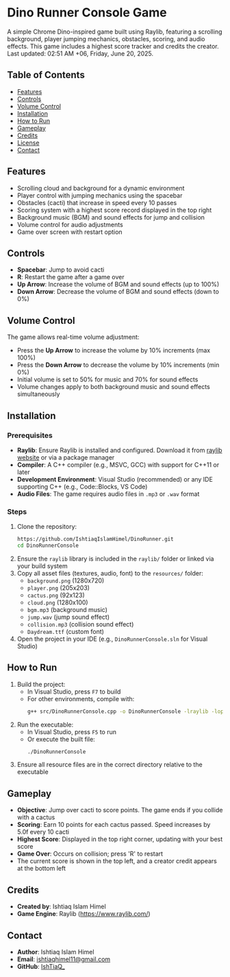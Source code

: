 # Dino Runner Console Game

A simple Chrome Dino-inspired game built using Raylib, featuring a scrolling background, player jumping mechanics, obstacles, scoring, and audio effects. This game includes a highest score tracker and credits the creator. Last updated: 02:51 AM +06, Friday, June 20, 2025.

## Table of Contents
- [Features](#features)
- [Controls](#controls)
- [Volume Control](#volume-control)
- [Installation](#installation)
- [How to Run](#how-to-run)
- [Gameplay](#gameplay)
- [Credits](#credits)
- [License](#license)
- [Contact](#contact)

## Features
- Scrolling cloud and background for a dynamic environment
- Player control with jumping mechanics using the spacebar
- Obstacles (cacti) that increase in speed every 10 passes
- Scoring system with a highest score record displayed in the top right
- Background music (BGM) and sound effects for jump and collision
- Volume control for audio adjustments
- Game over screen with restart option

## Controls
- **Spacebar**: Jump to avoid cacti
- **R**: Restart the game after a game over
- **Up Arrow**: Increase the volume of BGM and sound effects (up to 100%)
- **Down Arrow**: Decrease the volume of BGM and sound effects (down to 0%)

## Volume Control
The game allows real-time volume adjustment:
- Press the **Up Arrow** to increase the volume by 10% increments (max 100%)
- Press the **Down Arrow** to decrease the volume by 10% increments (min 0%)
- Initial volume is set to 50% for music and 70% for sound effects
- Volume changes apply to both background music and sound effects simultaneously

## Installation
### Prerequisites
- **Raylib**: Ensure Raylib is installed and configured. Download it from [raylib website](https://www.raylib.com/) or via a package manager
- **Compiler**: A C++ compiler (e.g., MSVC, GCC) with support for C++11 or later
- **Development Environment**: Visual Studio (recommended) or any IDE supporting C++ (e.g., Code::Blocks, VS Code)
- **Audio Files**: The game requires audio files in `.mp3` or `.wav` format

### Steps
1. Clone the repository:
   ```bash
   https://github.com/IshtiaqIslamHimel/DinoRunner.git
   cd DinoRunnerConsole
   ```
2. Ensure the `raylib` library is included in the `raylib/` folder or linked via your build system
3. Copy all asset files (textures, audio, font) to the `resources/` folder:
   - `background.png` (1280x720)
   - `player.png` (205x203)
   - `cactus.png` (92x123)
   - `cloud.png` (1280x100)
   - `bgm.mp3` (background music)
   - `jump.wav` (jump sound effect)
   - `collision.mp3` (collision sound effect)
   - `Daydream.ttf` (custom font)
4. Open the project in your IDE (e.g., `DinoRunnerConsole.sln` for Visual Studio)

## How to Run
1. Build the project:
   - In Visual Studio, press `F7` to build
   - For other environments, compile with:
     ```bash
     g++ src/DinoRunnerConsole.cpp -o DinoRunnerConsole -lraylib -lopengl32 -lgdi32 -lwinmm
     ```
2. Run the executable:
   - In Visual Studio, press `F5` to run
   - Or execute the built file:
     ```bash
     ./DinoRunnerConsole
     ```
3. Ensure all resource files are in the correct directory relative to the executable

## Gameplay
- **Objective**: Jump over cacti to score points. The game ends if you collide with a cactus
- **Scoring**: Earn 10 points for each cactus passed. Speed increases by 5.0f every 10 cacti
- **Highest Score**: Displayed in the top right corner, updating with your best score
- **Game Over**: Occurs on collision; press 'R' to restart
- The current score is shown in the top left, and a creator credit appears at the bottom left

## Credits
- **Created by**: Ishtiaq Islam Himel
- **Game Engine**: Raylib (https://www.raylib.com/)



## Contact
- **Author**: Ishtiaq Islam Himel 
- **Email**: ishtiaqhimel11@gmail.com 
- **GitHub**: [IshTiaQ_](https://github.com/IshtiaqIslamHimel)
```

